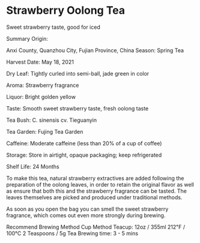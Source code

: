 # Strawberry Oolong Tea
Sweet strawberry taste, good for iced

Summary
Origin:

Anxi County, Quanzhou City, Fujian Province, China
Season:
Spring Tea

Harvest Date:
May 18, 2021

Dry Leaf:
Tightly curled into semi-ball, jade green in color

Aroma:
Strawberry fragrance

Liquor:
Bright golden yellow

Taste:
Smooth sweet strawberry taste, fresh oolong taste

Tea Bush:
C. sinensis cv. Tieguanyin

Tea Garden:
Fujing Tea Garden

Caffeine:
Moderate caffeine (less than 20% of a cup of coffee)

Storage:
Store in airtight, opaque packaging; keep refrigerated

Shelf Life:
24 Months

To make this tea, natural strawberry extractives are added following the preparation of the oolong leaves, in order to retain the original flavor as well as ensure that both this and the strawberry fragrance can be tasted. The leaves themselves are picked and produced under traditional methods.

As soon as you open the bag you can smell the sweet strawberry fragrance, which comes out even more strongly during brewing.

Recommend Brewing Method
Cup Method
Teacup: 12oz / 355ml
212℉ / 100℃
2 Teaspoons / 5g Tea
Brewing time: 3 - 5 mins
